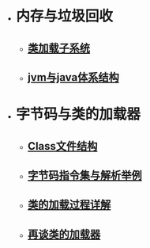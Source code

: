 - # 内存与垃圾回收

  - ## [类加载子系统](内存与垃圾回收\类加载子系统.md)

  - ## [jvm与java体系结构](内存与垃圾回收\jvm与java体系结构.md)

- # 字节码与类的加载器
  - ## [Class文件结构](jvm\字节码与类的加载器\Class文件结构.md)

  - ## [字节码指令集与解析举例](jvm\字节码与类的加载器\字节码指令集与解析举例.md)

  - ## [类的加载过程详解](jvm\字节码与类的加载器\类的加载过程详解.md)

  - ## [再谈类的加载器](jvm\字节码与类的加载器\再谈类的加载器.md)

  